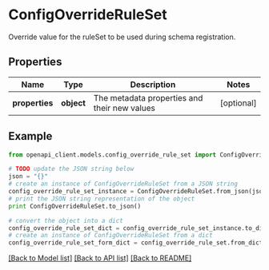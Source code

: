 # ConfigOverrideRuleSet

Override value for the ruleSet to be used during schema registration.

## Properties
Name | Type | Description | Notes
------------ | ------------- | ------------- | -------------
**properties** | **object** | The metadata properties and their new values | [optional] 

## Example

```python
from openapi_client.models.config_override_rule_set import ConfigOverrideRuleSet

# TODO update the JSON string below
json = "{}"
# create an instance of ConfigOverrideRuleSet from a JSON string
config_override_rule_set_instance = ConfigOverrideRuleSet.from_json(json)
# print the JSON string representation of the object
print ConfigOverrideRuleSet.to_json()

# convert the object into a dict
config_override_rule_set_dict = config_override_rule_set_instance.to_dict()
# create an instance of ConfigOverrideRuleSet from a dict
config_override_rule_set_form_dict = config_override_rule_set.from_dict(config_override_rule_set_dict)
```
[[Back to Model list]](../ccloud/README.md#documentation-for-models) [[Back to API list]](../ccloud/README.md#documentation-for-api-endpoints) [[Back to README]](../ccloud/README.md)


